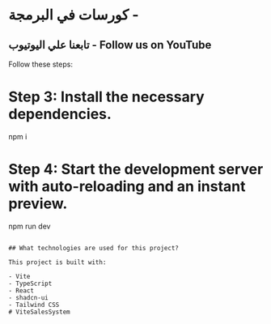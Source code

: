 # كورسات في البرمجة -
## تابعنا علي اليوتيوب - Follow us on YouTube


Follow these steps:
# Step 3: Install the necessary dependencies.
npm i

# Step 4: Start the development server with auto-reloading and an instant preview.
npm run dev
```

## What technologies are used for this project?

This project is built with:

- Vite
- TypeScript
- React
- shadcn-ui
- Tailwind CSS
# ViteSalesSystem

